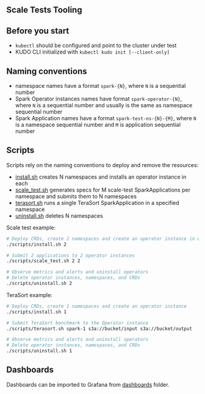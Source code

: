 Scale Tests Tooling
---

## Before you start

* `kubectl` should be configured and point to the cluster under test
* KUDO CLI initialized with `kubectl kudo init [--client-only]`

## Naming conventions

* namespace names have a format `spark-{N}`, where `N` is a sequential number
* Spark Operator instances names have format `spark-operator-{N}`, where `N` is a sequential number and usually is the same as namespace sequential number
* Spark Application names have a format `spark-test-ns-{N}-{M}`, where `N` is a namespace sequential number and `M` is application sequential number

## Scripts
Scripts rely on the naming conventions to deploy and remove the resources:
- [install.sh](scripts/install.sh) creates N namespaces and installs an operator instance in each
- [scale_test.sh](scripts/scale_test.sh) generates specs for M scale-test SparkApplications per namespace and submits them to N namespaces
- [terasort.sh](scripts/terasort.sh) runs a single TeraSort SparkApplication in a specified namespace
- [uninstall.sh](scripts/uninstall.sh) deletes N namespaces

Scale test example:
```bash
# Deploy CRDs, create 2 namespaces and create an operator instance in each
./scripts/install.sh 2

# Submit 2 applications to 2 operator instances
./scripts/scale_test.sh 2 2

# Observe metrics and alerts and uninstall operators
# Delete operator instances, namespaces, and CRDs
./scripts/uninstall.sh 2
```

TeraSort example:
```bash
# Deploy CRDs, create 1 namespaces and create an operator instance
./scripts/install.sh 1

# Submit TeraSort benchmark to the Operator instance
./scripts/terasort.sh spark-1 s3a://bucket/input s3a://bucket/output

# Observe metrics and alerts and uninstall operators
# Delete operator instances, namespaces, and CRDs
./scripts/uninstall.sh 1
```

## Dashboards
Dashboards can be imported to Grafana from [dashboards](dashboards) folder.